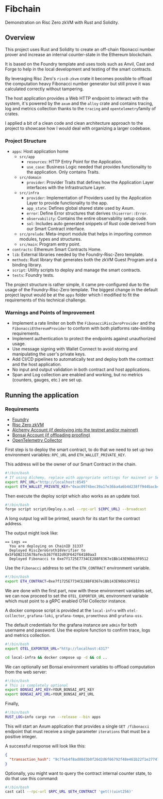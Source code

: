 # Fibchain

Demonstration on Risc Zero zkVM with Rust and Solidity.

## Overview

This project uses Rust and Solidity to create an off-chain fibonacci number prover and increase an internal
counter-state in the Ethereum blockchain.

It is based on the Foundry template and uses tools such as Anvil, Cast and Forge to help in the local development and
testing of the smart contracts.

By leveraging Risc Zero's `risc0-zkvm` crate it becomes possible to offload the computation heavy Fibonacci number
generator but still prove it was calculated correctly without tampering.

The host application provides a Web HTTP endpoint to interact with the system, it's powered by the `axum` and the
`alloy` crate and contains tracing, log and metrics collection thanks to the `tracing` and `opentelemetry`family of
crates.

I applied a bit of a clean code and clean architecture approach to the project to showcase how I would deal with
organizing a larger codebase.

### Project Structure

* `apps`: Host application home
  * `src/app`
    * `resources`: HTTP Entry Point for the Application.
    * `use_case`: Business Logic needed that provides functionality to the application. Only contains Traits.
  * `src/domain`
    * `provider`: Provider Traits that defines how the Application Layer interfaces with the Infrastructure Layer.
  * `src/infra`
    * `provider`: Implementation of Providers used by the Application Layer to provide functionality to the app.
    * `app_state`: Defines global shared state used by Axum.
    * `error`: Define Error structures that derives `thiserror::Error`.
    * `observability`: Contains the entire observability setup code.
    * `sol`: Includes auto generated snippets of Rust code derived from our Smart Contract interface.
  * `src/prelude`: Meta-import module that helps in importing common modules, types and structures.
  * `src/main`: Program entry point.
* `contracts`: Ethereum Smart Contracts Home.
* `lib`: External libraries needed by the Foundry-Risc-Zero template.
* `methods`: Rust library that generates both the zkVM Guest Program and a binding library.
* `script`: Utility scripts to deploy and manage the smart contracts.
* `tests`: Foundry tests.

The project structure is rather simple, it came pre-configured due to the usage of the Foundry-Risc-Zero template. The
biggest change in the default project layout would be at the `apps` folder which I modified to fit the requirements
of this technical challenge.

### Warnings and Points of Improvement

* Implement a rate limiter on both the `FibonacciRiscZeroProvider` and the `FibonacciEthereumProvider` to conform with 
  both platforms rate-limiting requirements.
* Implement authentication to protect the endpoints against unauthorized usage.
* Use message signing with Wallet Connect to avoid storing and manipulating the user's private keys.
* Add CI/CD pipelines to automatically test and deploy both the contract and the host application.
* No input and output validation in both contract and host applications.
* Span and Log collection are enabled and working, but no metrics (counters, gauges, etc.) are set up.

## Running the application

### Requirements

* [Foundry](https://book.getfoundry.sh/getting-started/installation)
* [Risc Zero zkVM](https://dev.risczero.com/api/zkvm/install)
* [Alchemy Account (if deploying into the testnet and/or mainnet)](https://www.alchemy.com)
* [Bonsai Account (if offloading proofing)](https://bonsai.xyz)
* [OpenTelemetry Collector](https://opentelemetry.io/docs/collector/)

First step is to deploy the smart contract, to do that we need to set up two environment variables: `RPC_URL` and
`ETH_WALLET_PRIVATE_KEY`.

This address will be the owner of our Smart Contract in the chain.

```bash
#!/bin/bash
# If using Alchemy, replace with appropriate settings for mainnet or Sepolia.
export RPC_URL="http://localhost:8545"
export ETH_WALLET_PRIVATE_KEY="0xac0974bec39a17e36ba4a6b4d238ff944bacb478cbed5efcae784d7bf4f2ff80"
```

Then execute the deploy script which also works as an update tool.

```bash
#!/bin/bash
forge script script/Deploy.s.sol --rpc-url ${RPC_URL} --broadcast
```
A long output log will be printed, search for its start for the contract address.

The output might look like:

```
== Logs ==
  You are deploying on ChainID 31337
  Deployed RiscZeroGroth16Verifier to 0x5FbDB2315678afecb367f032d93F642f64180aa3
  Deployed Fibonacci to 0xe7f1725E7734CE288F8367e1Bb143E90bb3F0512
```

Use the `Fibonacci` address to set the `ETH_CONTRACT` environment variable.

```bash
#!/bin/bash
export ETH_CONTRACT=0xe7f1725E7734CE288F8367e1Bb143E90bb3F0512
```

We are done with the first part, now with these environment variables set, we can now proceed to set the
`OTEL_EXPORTER_URL` environment variable which must point to a gRPC enabled OTel Collector instance.

A docker compose script is provided at the `local-infra` with `otel-collector`, `grafana-loki`, `grafana-tempo`,
`prometheus` and `grafana-oss`.

The default credentials for the grafana instance are `admin` for both username and password.
Use the explore function to confirm trace, logs and metrics collection. 

```bash
#!/bin/bash
export OTEL_EXPORTER_URL="http://localhost:4317"

cd local-infra && docker compose up -d && cd ..
```

We can optionally set Bonsai environment variables to offload computation from the web server:

```bash
#!/bin/bash
# This is completely optional
export BONSAI_API_KEY=YOUR_BONSAI_API_KEY
export BONSAI_API_URL=YOUR_BONSAI_API_URL
```

Finally,

```bash
#!/bin/bash
RUST_LOG=info cargo run --release --bin apps
```

This will start an Axum application that provides a single `GET /fibonacci` endpoint that must receive a single
parameter `iterations` that must be a positive integer.

A successful response will look like this:

```json
{
  "transaction_hash": "9c7feb4f8ad88d3b0f26d2d6f66792f48e461b22f1e277474ad3cde6b1847697"
}
```

Optionally, you might want to query the contract internal counter state, to do that use this command:

```bash
#!/bin/bash
cast call --rpc-url $RPC_URL $ETH_CONTRACT 'get()(uint256)'
```
